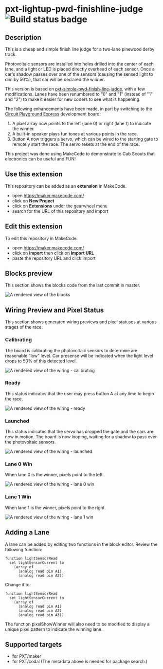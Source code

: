 # pxt-lightup-pwd-finishline-judge ![Build status badge](https://github.com/ckxng/pxt-lightup-pwd-finishline-judge/workflows/MakeCode/badge.svg)

## Description

This is a cheap and simple finish line judge for a two-lane pinewood derby track.

Photovoltaic sensors are installed into holes drilled into the center of each lane, and a light or LED is placed directly overhead of each sensor.  Once a car's shadow passes over one of the sensors (causing the sensed light to dim by 50%), that car will be declared the winner.

This version is based on [pxt-simple-pwd-finish-line-judge](https://github.com/ckxng/pxt-simple-pwd-finish-line-judge), with a few modifications.  Lanes have been renumbered to "0" and "1" (instead of "1" and "2") to make it easier for new coders to see what is happening.

The following enhancements have been made, in part by switching to the [Circuit Playground Express](https://www.adafruit.com/product/3333) development board:

1. A pixel array now points to the left (lane 0) or right (lane 1) to indicate the winner.
2. A built-in speaker plays fun tones at various points in the race.
3. Button A now triggers a servo, which can be wired to the starting gate to remotely start the race.  The servo resets at the end of the race.

This project was done using MakeCode to demonstrate to Cub Scouts that electronics can be useful and FUN!

## Use this extension

This repository can be added as an **extension** in MakeCode.

* open https://maker.makecode.com/
* click on **New Project**
* click on **Extensions** under the gearwheel menu
* search for the URL of this repository and import

## Edit this extension

To edit this repository in MakeCode.

* open https://maker.makecode.com/
* click on **Import** then click on **Import URL**
* paste the repository URL and click import

## Blocks preview

This section shows the blocks code from the last commit in master.

![A rendered view of the blocks](https://github.com/ckxng/pxt-lightup-pwd-finishline-judge/raw/master/.makecode/blocks.png)

## Wiring Preview and Pixel Status

This section shows generated wiring previews and pixel statuses at various stages of the race.

### Calibrating

The board is calibrating the photovoltaic sensors to determine are reasonable "low" level.  Car presense will be indicated when the light level drops to 50% of this detected level.

![A rendered view of the wiring - calibrating](https://github.com/ckxng/pxt-lightup-pwd-finishline-judge/raw/master/docs/maker-pxt-lightup-pwd-finishline-judge-calibrating.png)

### Ready

This status indicates that the user may press button A at any time to begin the race.

![A rendered view of the wiring - ready](https://github.com/ckxng/pxt-lightup-pwd-finishline-judge/raw/master/docs/maker-pxt-lightup-pwd-finishline-judge-ready.png)

### Launched

This status indicates that the servo has dropped the gate and the cars are now in motion.  The board is now looping, waiting for a shadow to pass over the photovoltaic sensors.

![A rendered view of the wiring - launched](https://github.com/ckxng/pxt-lightup-pwd-finishline-judge/raw/master/docs/maker-pxt-lightup-pwd-finishline-judge-launched.png)

### Lane 0 Win

When lane 0 is the winner, pixels point to the left.

![A rendered view of the wiring - lane 0 win](https://github.com/ckxng/pxt-lightup-pwd-finishline-judge/raw/master/docs/maker-pxt-lightup-pwd-finishline-judge-lane0win.png)

### Lane 1 Win

When lane 1 is the winner, pixels point to the right.

![A rendered view of the wiring - lane 1 win](https://github.com/ckxng/pxt-lightup-pwd-finishline-judge/raw/master/docs/maker-pxt-lightup-pwd-finishline-judge-lane1win.png)

## Adding a Lane

A lane can be added by editing two functions in the block editor.  Review the following function:

    function lightSensorRead
      set lightSensorCurrent to 
        (array of 
          (analog read pin A1)
          (analog read pin A2))

Change it to:

    function lightSensorRead
      set lightSensorCurrent to 
        (array of 
          (analog read pin A1)
          (analog read pin A2)
          (analog read pin A3))

The function pixelShowWinner will also need to be modified to display a unique pixel pattern to indicate the winning lane.

## Supported targets

* for PXT/maker
* for PXT/codal
(The metadata above is needed for package search.)

